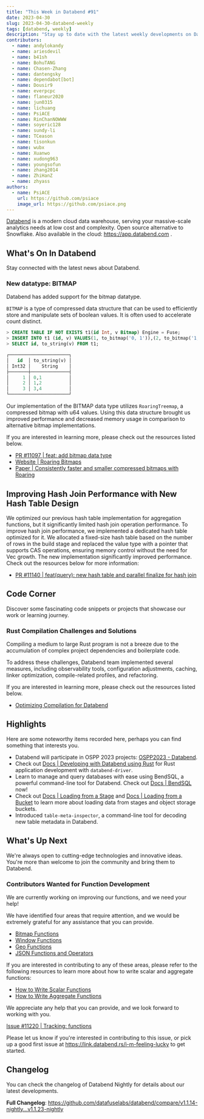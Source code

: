 ```yaml
---
title: "This Week in Databend #91"
date: 2023-04-30
slug: 2023-04-30-databend-weekly
tags: [databend, weekly]
description: "Stay up to date with the latest weekly developments on Databend!"
contributors:
  - name: andylokandy 
  - name: ariesdevil
  - name: b41sh
  - name: BohuTANG
  - name: Chasen-Zhang
  - name: dantengsky
  - name: dependabot[bot]
  - name: Dousir9
  - name: everpcpc
  - name: flaneur2020
  - name: jun0315
  - name: lichuang
  - name: PsiACE
  - name: RinChanNOWWW
  - name: soyeric128
  - name: sundy-li
  - name: TCeason
  - name: tisonkun
  - name: wubx
  - name: Xuanwo
  - name: xudong963
  - name: youngsofun
  - name: zhang2014
  - name: ZhiHanZ
  - name: zhyass
authors:
  - name: PsiACE
    url: https://github.com/psiace
    image_url: https://github.com/psiace.png
---
```


[Databend](https://github.com/datafuselabs/databend) is a modern cloud data warehouse, serving your massive-scale analytics needs at low cost and complexity. Open source alternative to Snowflake. Also available in the cloud: <https://app.databend.com> .

## What's On In Databend

Stay connected with the latest news about Databend.

### New datatype: BITMAP

Databend has added support for the bitmap datatype.

`BITMAP` is a type of compressed data structure that can be used to efficiently store and manipulate sets of boolean values. It is often used to accelerate count distinct.

```sql
> CREATE TABLE IF NOT EXISTS t1(id Int, v Bitmap) Engine = Fuse;
> INSERT INTO t1 (id, v) VALUES(1, to_bitmap('0, 1')),(2, to_bitmap('1, 2')),(3, to_bitmap('3, 4'));
> SELECT id, to_string(v) FROM t1;

┌──────────────────────┐
│   id  │ to_string(v) │
│ Int32 │    String    │
├───────┼──────────────┤
│     1 │ 0,1          │
│     2 │ 1,2          │
│     3 │ 3,4          │
└──────────────────────┘
```

Our implementation of the BITMAP data type utilizes `RoaringTreemap`, a compressed bitmap with u64 values. Using this data structure brought us improved performance and decreased memory usage in comparison to alternative bitmap implementations.

If you are interested in learning more, please check out the resources listed below.

- [PR #11097 | feat: add bitmap data type](https://github.com/datafuselabs/databend/pull/11097)
- [Website | Roaring Bitmaps](https://roaringbitmap.org/)
- [Paper | Consistently faster and smaller compressed bitmaps with Roaring](https://arxiv.org/pdf/1603.06549.pdf)

## Improving Hash Join Performance with New Hash Table Design

We optimized our previous hash table implementation for aggregation functions, but it significantly limited hash join operation performance. To improve hash join performance, we implemented a dedicated hash table optimized for it. We allocated a fixed-size hash table based on the number of rows in the build stage and replaced the value type with a pointer that supports CAS operations, ensuring memory control without the need for Vec growth. The new implementation significantly improved performance. Check out the resources below for more information:

- [PR #11140 | feat(query): new hash table and parallel finalize for hash join](https://github.com/datafuselabs/databend/pull/11140)

## Code Corner

Discover some fascinating code snippets or projects that showcase our work or learning journey.

### Rust Compilation Challenges and Solutions

Compiling a medium to large Rust program is not a breeze due to the accumulation of complex project dependencies and boilerplate code.

To address these challenges, Databend team implemented several measures, including observability tools, configuration adjustments, caching, linker optimization, compile-related profiles, and refactoring.

If you are interested in learning more, please check out the resources listed below.

- [Optimizing Compilation for Databend](https://databend.rs/blog/2023/04/20/optimizing-compilation-for-databend)

## Highlights

Here are some noteworthy items recorded here, perhaps you can find something that interests you.

- Databend will participate in OSPP 2023 projects: [OSPP2023 - Databend](https://summer-ospp.ac.cn/org/orgdetail/646b9834-3923-4e74-b98b-90afec341705?lang=en).
- Check out [Docs | Developing with Databend using Rust](https://databend.rs/doc/develop/rust) for Rust application development with `databend-driver`.
- Learn to manage and query databases with ease using BendSQL, a powerful command-line tool for Databend. Check out [Docs | BendSQL](https://databend.rs/doc/integrations/access-tool/bendsql) now!
- Check out [Docs | Loading from a Stage](https://databend.rs/doc/load-data/stage) and [Docs | Loading from a Bucket](https://databend.rs/doc/load-data/s3) to learn more about loading data from stages and object storage buckets.
- Introduced `table-meta-inspector`, a command-line tool for decoding new table metadata in Databend.

## What's Up Next

We're always open to cutting-edge technologies and innovative ideas. You're more than welcome to join the community and bring them to Databend.

### Contributors Wanted for Function Development

We are currently working on improving our functions, and we need your help!

We have identified four areas that require attention, and we would be extremely grateful for any assistance that you can provide.

- [Bitmap Functions](https://github.com/datafuselabs/databend/issues/11219)
- [Window Functions](https://github.com/datafuselabs/databend/issues/11148)
- [Geo Functions](https://github.com/datafuselabs/databend/issues/6390)
- [JSON Functions and Operators](https://github.com/datafuselabs/databend/issues/11270)

If you are interested in contributing to any of these areas, please refer to the following resources to learn more about how to write scalar and aggregate functions:

- [How to Write Scalar Functions](https://databend.rs/doc/contributing/how-to-write-scalar-functions)
- [How to Write Aggregate Functions](https://databend.rs/doc/contributing/how-to-write-aggregate-functions)

We appreciate any help that you can provide, and we look forward to working with you.

[Issue #11220 | Tracking: functions](https://github.com/datafuselabs/databend/issues/11220)

Please let us know if you're interested in contributing to this issue, or pick up a good first issue at <https://link.databend.rs/i-m-feeling-lucky> to get started.

## Changelog

You can check the changelog of Databend Nightly for details about our latest developments.

**Full Changelog**: <https://github.com/datafuselabs/databend/compare/v1.1.14-nightly...v1.1.23-nightly>
